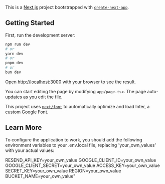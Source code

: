 This is a [Next.js](https://nextjs.org/) project bootstrapped with [`create-next-app`](https://github.com/vercel/next.js/tree/canary/packages/create-next-app).

## Getting Started

First, run the development server:

```bash
npm run dev
# or
yarn dev
# or
pnpm dev
# or
bun dev
```

Open [http://localhost:3000](http://localhost:3000) with your browser to see the result.

You can start editing the page by modifying `app/page.tsx`. The page auto-updates as you edit the file.

This project uses [`next/font`](https://nextjs.org/docs/basic-features/font-optimization) to automatically optimize and load Inter, a custom Google Font.

## Learn More
To configure the application to work, you should add the following environment variables to your .env.local file, replacing 'your_own_values' with your actual values:

RESEND_API_KEY=your_own_value
GOOGLE_CLIENT_ID=your_own_value
GOOGLE_CLIENT_SECRET=your_own_value
ACCESS_KEY=your_own_value
SECRET_KEY=your_own_value
REGION=your_own_value
BUCKET_NAME=your_own_value"

